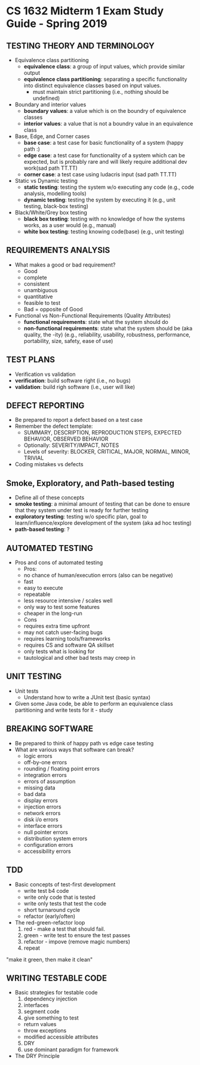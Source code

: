 # CS 1632 Midterm 1 Exam Study Guide -  Spring 2019

## TESTING THEORY AND TERMINOLOGY
* Equivalence class partitioning
  * **equivalence class**: a group of input values, which provide similar output
  * **equivalence class partitioning**: separating a specific functionality into distinct equivalence classes based on input values.
    * must maintain strict partitioning (i.e., nothing should be undefined)
* Boundary and interior values
    * **boundary values**: a value which is on the boundry of equivalence classes
    * **interior values**: a value that is not a boundry value in an equivalence class
* Base, Edge, and Corner cases
    * **base case**: a test case for basic functionality of a system (happy path :)
    * **edge case**: a test case for functionality of a system which can be expected, but is probably rare and will likely require additional dev work(sad path TT.TT)
    * **corner case**: a test case using ludacris input (sad path TT.TT)
* Static vs Dynamic testing
    * **static testing**: testing the system w/o executing any code (e.g., code analysis, modelling tools)
    * **dynamic testing**: testing the system by executing it (e.g., unit testing, black-box testing)
* Black/White/Grey box testing
    * **black box testing**: testing with no knowledge of how the systems works, as a user would (e.g., manual)
    * **white box testing**: testing knowing code(base) (e.g., unit testing)

## REQUIREMENTS ANALYSIS
* What makes a good or bad requirement?
  * Good
   * complete
   * consistent
   * unambiguous
   * quantitative
   * feasible to test
  * Bad = opposite of Good
* Functional vs Non-Functional Requirements  (Quality Attributes)
  * **functional requirements**: state what the system should do
  * **non-functional requirements**: state what the system should be (aka quality, the -ity) (e.g., reliability, usability, robustness, performance, portability, size, safety, ease of use)

## TEST PLANS
* Verification vs validation
 * **verification**: build software right (i.e., no bugs)
 * **validation**: build righ software (i.e., user will like)

## DEFECT REPORTING
* Be prepared to report a defect based on a test case
* Remember the defect template:
  * SUMMARY, DESCRIPTION, REPRODUCTION STEPS, EXPECTED BEHAVIOR, OBSERVED BEHAVIOR
  * Optionally: SEVERITY/IMPACT, NOTES
  * Levels of severity: BLOCKER, CRITICAL, MAJOR, NORMAL, MINOR, TRIVIAL
* Coding mistakes vs defects

## Smoke, Exploratory, and Path-based testing
* Define all of these concepts
 * **smoke testing**: a minimal amount of testing that can be done to ensure that they system under test is ready for further testing
 * **exploratory testing**: testing w/o specific plan, goal to learn/influence/explore development of the system (aka ad hoc testing)
 * **path-based testing**: ?

## AUTOMATED TESTING
* Pros and cons of automated testing
   * Pros: 
    - no chance of human/execution errors (also can be negative)
    - fast
    - easy to execute
    - repeatable
    - less resource intensive / scales well
    - only way to test some features
    - cheaper in the long-run
   * Cons
    - requires extra time upfront
    - may not catch user-facing bugs
    - requires learning tools/frameworks
    - requires CS and software QA skillset
    - only tests what is looking for
    - tautological and other bad tests may creep in

## UNIT TESTING
* Unit tests
  * Understand how to write a JUnit test (basic syntax)
* Given some Java code, be able to perform an equivalence class partitioning and write tests for it - study

## BREAKING SOFTWARE
* Be prepared to think of happy path vs edge case testing
* What are various ways that software can break?
   - logic errors
   - off-by-one errors
   - rounding / floating point errors
   - integration errors
   - errors of assumption
   - missing data
   - bad data
   - display errors
   - injection errors
   - network errors
   - disk i/o errors
   - interface errors
   - null pointer errors
   - distribution system errors
   - configuration errors
   - accessibility errors

## TDD
* Basic concepts of test-first development
   * write test b4 code
   * write only code that is tested
   * write only tests that test the code
   * short turnaround cycle
   * refactor (early/often)
* The red-green-refactor loop
    1. red - make a test that should fail.
    2. green - write test to ensure the test passes
    3. refactor - impove (remove magic numbers)
    4. repeat
 
 "make it green, then make it clean"

## WRITING TESTABLE CODE
* Basic strategies for testable code
    1. dependency injection
    2. interfaces 
    3. segment code
    4. give something to test
     - return values
     - throw exceptions
     - modified accessible attributes
    5. DRY
    6. use dominant paradigm for framework
* The DRY Principle
